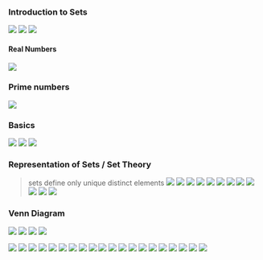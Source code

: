 ### Introduction to Sets
![](8.JPG)
![](3.jpg)
![](4.jpg)

#### Real Numbers
![](real.png.crdownload)

### Prime numbers 
![](prime.png)

### Basics
![](10.jpg)
![](19.jpg)
![](14.JPG)

### Representation of Sets / Set Theory
> sets define only unique distinct elements 
![](1.JPG)
![](2.JPG)
![](5.JPG)
![](6.JPG)
![](7.JPG)
![](9.JPG)
![](pl.png)
![](11.JPG)
![](18.JPG)
![](20.JPG)
![](21.JPG)
![](23.JPG)

### Venn Diagram
![](001.JPG)
![](00.JPG)
![](111.jpg)
![](set.png)

![](24.JPG)
![](25.JPG)
![](26.jpg)
![](27.JPG)
![](19.jpg)
![](30.JPG)
![](31.JPG)
![](32.JPG)
![](33.JPG)
![](34.JPG)
![](35.JPG)
![](36.JPG)
![](37.JPG)
![](38.JPG)
![](39.JPG)
![](40.JPG)
![](41.JPG)
![](42.JPG)
![](43.JPG)
![](44.JPG)
